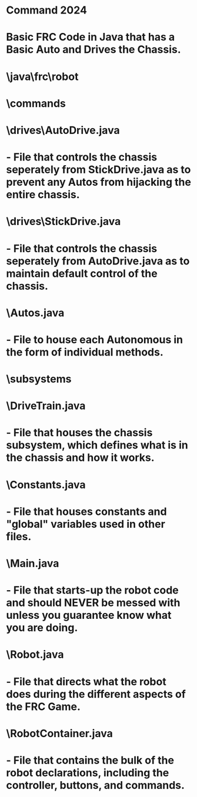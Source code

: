 # Command 2024
#   Basic FRC Code in Java that has a Basic Auto and Drives the Chassis.
#
# \java\frc\robot
#   \commands
#       \drives\AutoDrive.java
#           - File that controls the chassis seperately from StickDrive.java as to prevent any Autos from hijacking the entire chassis.
#       \drives\StickDrive.java
#           - File that controls the chassis seperately from AutoDrive.java as to maintain default control of the chassis.
#       \Autos.java
#           - File to house each Autonomous in the form of individual methods.
#
#   \subsystems
#       \DriveTrain.java
#           - File that houses the chassis subsystem, which defines what is in the chassis and how it works.
#
#   \Constants.java
#       - File that houses constants and "global" variables used in other files.
#   \Main.java
#       - File that starts-up the robot code and should NEVER be messed with unless you guarantee know what you are doing.
#   \Robot.java
#       - File that directs what the robot does during the different aspects of the FRC Game.
#   \RobotContainer.java
#       - File that contains the bulk of the robot declarations, including the controller, buttons, and commands.
